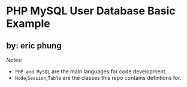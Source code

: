 PHP MySQL User Database Basic Example
================

by: eric phung
--------------

*Notes*:

- `PHP and MySQL` are the main languages for code development.
- `Node`,`Session`,`Table` are the classes this repo contains defintions for.
